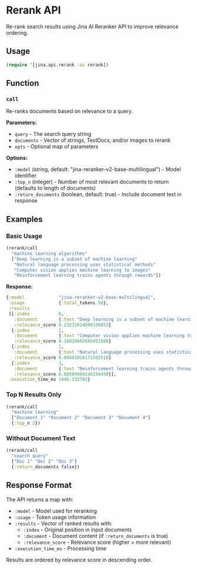 # Rerank API

Re-rank search results using Jina AI Reranker API to improve relevance ordering.

## Usage

```clojure
(require '[jina.api.rerank :as rerank])
```

## Function

### `call`

Re-ranks documents based on relevance to a query.

**Parameters:**
- `query` - The search query string
- `documents` - Vector of strings, TextDocs, and/or images to rerank
- `opts` - Optional map of parameters

**Options:**
- `:model` (string, default: "jina-reranker-v2-base-multilingual") - Model identifier
- `:top_n` (integer) - Number of most relevant documents to return (defaults to length of documents)
- `:return_documents` (boolean, default: true) - Include document text in response

## Examples

### Basic Usage

```clojure
(rerank/call 
  "machine learning algorithms"
  ["Deep learning is a subset of machine learning"
   "Natural language processing uses statistical methods"
   "Computer vision applies machine learning to images"
   "Reinforcement learning trains agents through rewards"])
```

**Response:**
```clojure
{:model             "jina-reranker-v2-base-multilingual",
 :usage             {:total_tokens 50},
 :results
 [{:index           0,
   :document        {:text "Deep learning is a subset of machine learning"},
   :relevance_score 0.23231014609336853}
  {:index           2,
   :document        {:text "Computer vision applies machine learning to images"},
   :relevance_score 0.16026602685451508}
  {:index           1,
   :document        {:text "Natural language processing uses statistical methods"},
   :relevance_score 0.09401018172502518}
  {:index           3,
   :document        {:text "Reinforcement learning trains agents through rewards"},
   :relevance_score 0.08509904146194458}],
 :execution_time_ms 1446.232782}
```

### Top N Results Only

```clojure
(rerank/call 
  "machine learning"
  ["Document 1" "Document 2" "Document 3" "Document 4"]
  {:top_n 2})
```

### Without Document Text

```clojure
(rerank/call 
  "search query"
  ["Doc 1" "Doc 2" "Doc 3"]
  {:return_documents false})
```

## Response Format

The API returns a map with:
- `:model` - Model used for reranking
- `:usage` - Token usage information
- `:results` - Vector of ranked results with:
  - `:index` - Original position in input documents
  - `:document` - Document content (if `:return_documents` is true)
  - `:relevance_score` - Relevance score (higher = more relevant)
- `:execution_time_ms` - Processing time

Results are ordered by relevance score in descending order.
